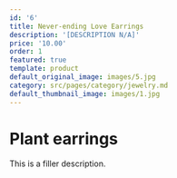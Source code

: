 ```yaml
---
id: '6'
title: Never-ending Love Earrings
description: '[DESCRIPTION N/A]'
price: '10.00'
order: 1
featured: true
template: product
default_original_image: images/5.jpg
category: src/pages/category/jewelry.md
default_thumbnail_image: images/1.jpg
---
```

# Plant earrings

This is a filler description.
